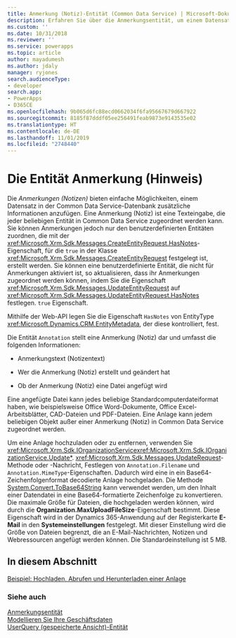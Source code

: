 ```yaml
---
title: Anmerkung (Notiz)-Entität (Common Data Service) | Microsoft-Dokumentation
description: Erfahren Sie über die Anmerkungsentität, um einem Datensatz in der Datenbank zusätzliche Informationen anzufügen. Die Anmerkungsentität stellt eine Anmerkung dar und enthält den Anmerkungstext mit Daten darüber, wer die Anmerkung erstellt und geändert hat, und ob eine Anmerkung zur Datei angefügt ist.
ms.custom: ''
ms.date: 10/31/2018
ms.reviewer: ''
ms.service: powerapps
ms.topic: article
author: mayadumesh
ms.author: jdaly
manager: ryjones
search.audienceType:
- developer
search.app:
- PowerApps
- D365CE
ms.openlocfilehash: 9b065d6fc88ecd0662034f6fa95667679d667922
ms.sourcegitcommit: 8185f87dddf05ee256491feab9873e9143535e02
ms.translationtype: HT
ms.contentlocale: de-DE
ms.lasthandoff: 11/01/2019
ms.locfileid: "2748440"
---
```

# <a name="annotation-note-entity"></a>Die Entität Anmerkung (Hinweis)

Die *Anmerkungen (Notizen)* bieten einfache Möglichkeiten, einem Datensatz in der Common Data Service-Datenbank zusätzliche Informationen anzufügen. Eine Anmerkung (Notiz) ist eine Texteingabe, die jeder beliebigen Entität in Common Data Service zugeordnet werden kann. Sie können Anmerkungen jedoch nur den benutzerdefinierten Entitäten zuordnen, die mit der <xref:Microsoft.Xrm.Sdk.Messages.CreateEntityRequest.HasNotes>-Eigenschaft, für die `true` in der Klasse <xref:Microsoft.Xrm.Sdk.Messages.CreateEntityRequest> festgelegt ist, erstellt werden. Sie können eine benutzerdefinierte Entität, die nicht für Anmerkungen aktiviert ist, so aktualisieren, dass ihr Anmerkungen zugeordnet werden können, indem Sie die Eigenschaft <xref:Microsoft.Xrm.Sdk.Messages.UpdateEntityRequest> auf <xref:Microsoft.Xrm.Sdk.Messages.UpdateEntityRequest.HasNotes> festlegen. `true` Eigenschaft.  

Mithilfe der Web-API legen Sie die Eigenschaft `HasNotes` von EntityType <xref:Microsoft.Dynamics.CRM.EntityMetadata>, der diese kontrolliert, fest.
  
 Die Entität `Annotation` stellt eine Anmerkung (Notiz) dar und umfasst die folgenden Informationen:  
  
-   Anmerkungstext (Notizentext)  
  
-   Wer die Anmerkung (Notiz) erstellt und geändert hat  
  
-   Ob der Anmerkung (Notiz) eine Datei angefügt wird  
  
 Eine angefügte Datei kann jedes beliebige Standardcomputerdateiformat haben, wie beispielsweise Office Word-Dokumente, Office Excel-Arbeitsblätter, CAD-Dateien und PDF-Dateien. Eine Anlage kann jedem beliebigen Objekt außer einer Anmerkung (Notiz) in Common Data Service zugeordnet werden.  
  
 Um eine Anlage hochzuladen oder zu entfernen, verwenden Sie <xref:Microsoft.Xrm.Sdk.IOrganizationService><xref:Microsoft.Xrm.Sdk.IOrganizationService.Update*>. <xref:Microsoft.Xrm.Sdk.Messages.UpdateRequest>-Methode oder -Nachricht, Festlegen von `Annotation.Filename` und `Annotation.MimeType`-Eigenschaften. Dadurch wird eine in ein Base64-Zeichenfolgenformat decodierte Anlage hochgeladen. Die Methode [System.Convert.ToBase64String](https://msdn.microsoft.com/library/system.convert.tobase64string.aspx) kann verwendet werden, um den Inhalt einer Datendatei in eine Base64-formatierte Zeichenfolge zu konvertieren. Die maximale Größe für Dateien, die hochgeladen werden können, wird durch die **Organization.MaxUploadFileSize**-Eigenschaft bestimmt. Diese Eigenschaft wird in der Dynamics 365-Anwendung auf der Registerkarte **E-Mail** in den **Systemeinstellungen** festgelegt. Mit dieser Einstellung wird die Größe von Dateien begrenzt, die an E-Mail-Nachrichten, Notizen und Webressourcen angefügt werden können. Die Standardeinstellung ist 5 MB.  
  
## <a name="in-this-section"></a>In diesem Abschnitt  
 [Beispiel: Hochladen, Abrufen und Herunterladen einer Anlage](/dynamics365/customer-engagement/developer/sample-upload-retrieve-download-attachment)  
  
### <a name="see-also"></a>Siehe auch 
 [Anmerkungsentität](reference/entities/annotation.md)   
 [Modellieren Sie Ihre Geschäftsdaten](/dynamics365/customer-engagement/developer/model-business-data)   
 [UserQuery (gespeicherte Ansicht)-Entität](/dynamics365/customer-engagement/developer/userquery-saved-view-entity)